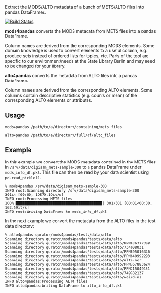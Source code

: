 Extract the MODS/ALTO metadata of a bunch of METS/ALTO files into pandas DataFrames.

[![Build Status](https://circleci.com/gh/qurator-spk/modstool.svg?style=svg)](https://circleci.com/gh/qurator-spk/modstool)

**mods4pandas** converts the MODS metadata from METS files into a pandas DataFrame.

Column names are derived from the corresponding MODS elements. Some domain
knowledge is used to convert elements to a useful column, e.g. produce sets
instead of ordered lists for topics, etc. Parts of the tool are specific to
our environment/needs at the State Library Berlin and may need to be changed for
your library.

**alto4pandas** converts the metadata from ALTO files into a pandas DataFrame.

Column names are derived from the corresponding ALTO elements. Some columns
contain descriptive statistics (e.g. counts or mean) of the corresponding ALTO
elements or attributes.

## Usage
~~~
mods4pandas /path/to/a/directory/containing/mets_files
~~~

~~~
alto4pandas /path/to/a/directory/full/of/alto_files
~~~

## Example
In this example we convert the MODS metadata contained in the METS files in
`/srv/data/digisam_mets-sample-300` to a pandas DataFrame under
`mods_info_df.pkl`. This file can then be read by your data scientist using
`pd.read_pickle()`.

~~~
% mods4pandas /srv/data/digisam_mets-sample-300
INFO:root:Scanning directory /srv/data/digisam_mets-sample-300
301it [00:00, 19579.19it/s]
INFO:root:Processing METS files
100%|████████████████████████████████████████| 301/301 [00:01<00:00, 162.59it/s]
INFO:root:Writing DataFrame to mods_info_df.pkl
~~~

In the next example we convert the metadata from the ALTO files in the test data
directory:

~~~
% alto4pandas qurator/mods4pandas/tests/data/alto
Scanning directory qurator/mods4pandas/tests/data/alto
Scanning directory qurator/mods4pandas/tests/data/alto/PPN636777308
Scanning directory qurator/mods4pandas/tests/data/alto/734008031
Scanning directory qurator/mods4pandas/tests/data/alto/PPN895016346
Scanning directory qurator/mods4pandas/tests/data/alto/PPN640992293
Scanning directory qurator/mods4pandas/tests/data/alto/alto-ner
Scanning directory qurator/mods4pandas/tests/data/alto/PPN767883624
Scanning directory qurator/mods4pandas/tests/data/alto/PPN715049151
Scanning directory qurator/mods4pandas/tests/data/alto/749782137
Scanning directory qurator/mods4pandas/tests/data/alto/weird-ns
INFO:alto4pandas:Processing ALTO files
INFO:alto4pandas:Writing DataFrame to alto_info_df.pkl
~~~
